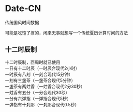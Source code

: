 # Date-CN
传统国风时间数据

可能是吃饱了撑的，闲来无事就想写一个传统夏历计算时间的方法
## 十二时辰制
十二时辰制，西周时就已使用 <br>
一日有十二时辰（一时辰合现代2小时） <br>
一时辰有八刻（一刻合现代15分钟） <br>
一刻有三盏茶（一盏茶合现代5分钟） <br>
一盏茶有两炷香（一炷香合现代2分30秒） <br>
一炷香有五分（一分合现代30秒） <br>
一分有六弹指（一弹指合现代5秒） <br>
一弹指有十刹那（一刹那合现代0.5秒）<br>
